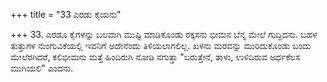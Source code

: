 +++
title = "33 ಎರಡು ಕೈಯನು"

+++
33. ಎರಡೂ ಕೈಗಳನ್ನು ಬಲವಾಗಿ ಮುಷ್ಟಿ ಮಾಡಿಕೊಂಡು ರಕ್ಕಸನು ಭೀಮನ ಬೆನ್ನ ಮೇಲೆ ಗುದ್ದಿದನು. ಬಹಳ ತುತ್ತುಗಳ ನುಂಗುವಿಕೆಯಲ್ಲಿ ಇವನಿಗೆ ಅದೇನೆಂದು ತಿಳಿಯಲಾಗಲಿಲ್ಲ. ಖಳನು ಮರವನ್ನು ಮುರಿದುಕೊಂಡು ಬಂದು ಮೇಲೆರಗಿದರೆ, ಕಲಿಭೀಮನು ಮತ್ತೆ ಹಿಂದಿರುಗಿ ನೋಡಿ ನಗುತ್ತಾ "ಬರುತ್ತೇನೆ, ತಾಳು, ಉಳಿದಿರುವ ಅರ್ಧಕೆಲಸ ಮುಗಿಯಲಿ" ಎಂದನು.